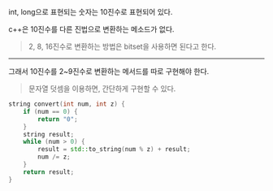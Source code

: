 int, long으로 표현되는 숫자는 10진수로 표현되어 있다.

c++은 10진수를 다른 진법으로 변환하는 메소드가 없다.

> 2, 8, 16진수로 변환하는 방법은 bitset을 사용하면 된다고 한다.

---

그래서 10진수를 2~9진수로 변환하는 메서드를 따로 구현해야 한다.

> 문자열 덧셈을 이용하면, 간단하게 구현할 수 있다.

```cpp
string convert(int num, int z) {
    if (num == 0) {
        return "0";
    }
    string result;
    while (num > 0) {
        result = std::to_string(num % z) + result;
        num /= z;
    }
    return result;
}
```

